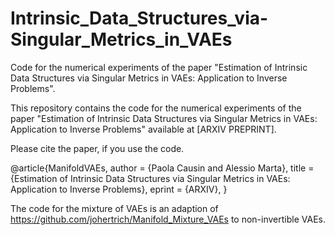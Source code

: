# Intrinsic_Data_Structures_via-Singular_Metrics_in_VAEs
Code for the numerical experiments of the paper "Estimation of Intrinsic Data Structures via Singular Metrics in VAEs: Application to Inverse Problems".

This repository contains the code for the numerical experiments of the paper "Estimation of Intrinsic Data Structures via Singular Metrics in VAEs: Application to Inverse Problems"
available at [ARXIV PREPRINT].

Please cite the paper, if you use the code.

@article{ManifoldVAEs,
  author  = {Paola Causin and Alessio Marta},
  title   = {Estimation of Intrinsic Data Structures via Singular Metrics in VAEs: Application to Inverse Problems},
  eprint = {ARXIV},
}

The code for the mixture of VAEs is an adaption of https://github.com/johertrich/Manifold_Mixture_VAEs to non-invertible VAEs.
